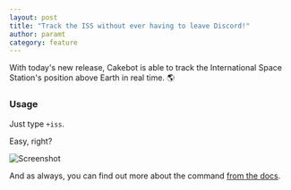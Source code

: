 ```yaml
---
layout: post
title: "Track the ISS without ever having to leave Discord!"
author: paramt
category: feature
---
```


With today's new release, Cakebot is able to track the International Space Station's position above Earth in real time. :earth_americas:

### Usage

Just type `+iss`.

Easy, right?

![Screenshot](https://cakebot.club/assets/blog_images/iss_screenshot.png)

And as always, you can find out more about the command [from the docs](../commands.md#fun).
